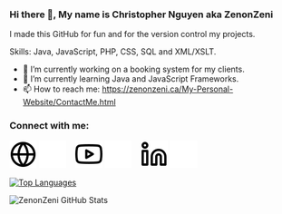### Hi there 👋, My name is Christopher Nguyen aka ZenonZeni
I made this GitHub for fun and for the version control my projects.

Skills: Java, JavaScript, PHP, CSS, SQL and XML/XSLT. 

- 🔭 I’m currently working on a booking system for my clients. 
- 🌱 I’m currently learning Java and JavaScript Frameworks. 
- 📫 How to reach me: https://zenonzeni.ca/My-Personal-Website/ContactMe.html 


### Connect with me:

[![website](./img/globe-light.svg)](https://zenonzeni.ca#gh-light-mode-only)
[![website](./img/globe-dark.svg)](https://zenonzeni.ca#gh-dark-mode-only)
&nbsp;&nbsp;
[![website](./img/youtube-light.svg)](https://www.youtube.com/channel/UCoxEbz8Kr3Htx3UKviT2vjA#gh-light-mode-only)
[![website](./img/youtube-dark.svg)](https://www.youtube.com/channel/UCoxEbz8Kr3Htx3UKviT2vjA#gh-dark-mode-only)
&nbsp;&nbsp;
[![website](./img/linkedin-light.svg)](https://www.linkedin.com/in/zenonzeni/#gh-light-mode-only)
[![website](./img/linkedin-dark.svg)](https://www.linkedin.com/in/zenonzeni/#gh-dark-mode-only)
&nbsp;&nbsp;

[![Top Languages](https://github-readme-stats.vercel.app/api/top-langs/?username=ZenonZeni&hide=html&theme=radical)](https://github.com/anuraghazra/github-readme-stats)


![ZenonZeni GitHub Stats](https://github-readme-stats.vercel.app/api?username=ZenonZeni&show_icons=true&theme=radical)

